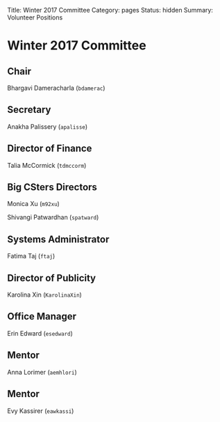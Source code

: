 Title: Winter 2017 Committee
Category: pages
Status: hidden
Summary: Volunteer Positions

# Winter 2017 Committee #

## Chair ##

Bhargavi Dameracharla (`bdamerac`)

## Secretary ##

Anakha Palissery (`apalisse`)

## Director of Finance ##

Talia McCormick (`tdmccorm`)

## Big CSters Directors ##

Monica Xu (`m92xu`)

Shivangi Patwardhan (`spatward`)

## Systems Administrator ##

Fatima Taj (`ftaj`)

## Director of Publicity ##

Karolina Xin (`KarolinaXin`)

## Office Manager ##

Erin Edward (`esedward`)

## Mentor ##

Anna Lorimer (`aemhlori`)

## Mentor ##

Evy Kassirer (`eawkassi`)

